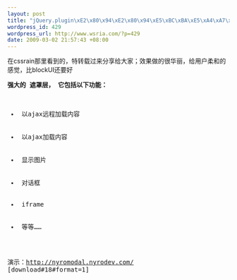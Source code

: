 ```yaml
--- 
layout: post
title: "jQuery.plugin\xE2\x80\x94\xE2\x80\x94\xE5\xBC\xBA\xE5\xA4\xA7\xE7\x9A\x84\xE9\x81\xAE\xE7\xBD\xA9\xE5\xB1\x82(nyroModal)"
wordpress_id: 429
wordpress_url: http://www.wsria.com/?p=429
date: 2009-03-02 21:57:43 +08:00
---
```

在cssrain那里看到的，特转载过来分享给大家；效果做的很华丽，给用户柔和的感觉，比blockUI还要好
<pre><strong>强大的 遮罩层， 它包括以下功能：</strong>
<ul>
	<li> 以ajax远程加载内容</li>
	<li> 以ajax加载内容</li>
	<li> 显示图片</li>
	<li> 对话框</li>
	<li> iframe</li>
	<li> 等等……</li>
</ul>
</pre>
<pre>演示：<a href="http://nyromodal.nyrodev.com/" target="_blank">http://nyromodal.nyrodev.com/</a>
[download#18#format=1]</pre>
